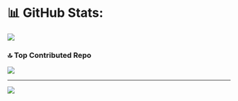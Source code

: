
# 📊 GitHub Stats:

![](https://github-readme-stats.vercel.app/api/top-langs/?username=saehwan&theme=blue-green&hide_border=false&include_all_commits=true&count_private=true&layout=compact)


### 🔝 Top Contributed Repo
![](https://github-contributor-stats.vercel.app/api?username=saehwan&limit=5&theme=apprentice&combine_all_yearly_contributions=true)

---
[![](https://visitcount.itsvg.in/api?id=saehwan&icon=0&color=0)](https://visitcount.itsvg.in)

<!-- Proudly created with GPRM ( https://gprm.itsvg.in ) -->

